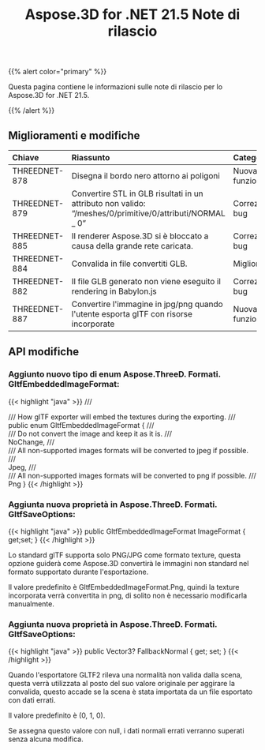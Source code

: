 ﻿---
title: Aspose.3D for .NET 21.5 Note di rilascio
type: docs
weight: 8
url: /it/net/aspose-3d-for-net-21-5-release-notes/
---
{{% alert color="primary" %}}

Questa pagina contiene le informazioni sulle note di rilascio per lo Aspose.3D for .NET 21.5.

{{% /alert %}}
## **Miglioramenti e modifiche**

|**Chiave**|**Riassunto**|**Categoria**|
|:- |:- |:- |
|THREEDNET-878 |Disegna il bordo nero attorno ai poligoni|Nuova funzione|
|THREEDNET-879 |Convertire STL in GLB risultati in un attributo non valido: “/meshes/0/primitive/0/attributi/NORMAL _ 0”|Correzione di bug|
|THREEDNET-885 |Il renderer Aspose.3D si è bloccato a causa della grande rete caricata.|Correzione di bug|
|THREEDNET-884 |Convalida in file convertiti GLB.|Miglioramento|
|THREEDNET-882 |Il file GLB generato non viene eseguito il rendering in Babylon.js|Correzione di bug|
|THREEDNET-887 |Convertire l'immagine in jpg/png quando l'utente esporta glTF con risorse incorporate|Nuova funzione|


## API modifiche ##


### Aggiunto nuovo tipo di enum Aspose.ThreeD. Formati. GltfEmbeddedImageFormat: ###

{{< highlight "java" >}}
    /// <summary>
    /// How glTF exporter will embed the textures during the exporting.
    /// </summary>
    public enum GltfEmbeddedImageFormat
    {
        /// <summary>
        /// Do not convert the image and keep it as it is.
        /// </summary>
        NoChange,
        /// <summary>
        /// All non-supported images formats will be converted to jpeg if possible.
        /// </summary>
        Jpeg,
        /// <summary>
        /// All non-supported images formats will be converted to png if possible.
        /// </summary>
        Png
    }
{{< /highlight >}}

### Aggiunta nuova proprietà in Aspose.ThreeD. Formati. GltfSaveOptions: ###

{{< highlight "java" >}}
        public GltfEmbeddedImageFormat ImageFormat { get;set; }
{{< /highlight >}}


Lo standard glTF supporta solo PNG/JPG come formato texture, questa opzione guiderà come Aspose.3D convertirà le immagini non standard nel formato supportato durante l'esportazione.

Il valore predefinito è GltfEmbeddedImageFormat.Png, quindi la texture incorporata verrà convertita in png, di solito non è necessario modificarla manualmente.


### Aggiunta nuova proprietà in Aspose.ThreeD. Formati. GltfSaveOptions:

{{< highlight "java" >}}
        public Vector3? FallbackNormal { get; set; }
{{< /highlight >}}

Quando l'esportatore GLTF2 rileva una normalità non valida dalla scena, questa verrà utilizzata al posto del suo valore originale per aggirare la convalida, questo accade se la scena è stata importata da un file esportato con dati errati.

Il valore predefinito è (0, 1, 0).

Se assegna questo valore con null, i dati normali errati verranno superati senza alcuna modifica.
